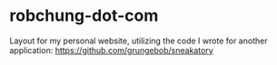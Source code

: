 # robchung-dot-com
Layout for my personal website, utilizing the code I wrote for another application: https://github.com/grungebob/sneakatory
